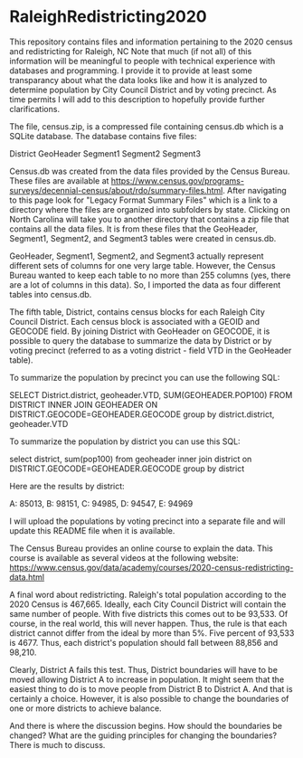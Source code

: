 # RaleighRedistricting2020
This repository contains files and information pertaining to the 2020 census and redistricting for Raleigh, NC
Note that much (if not all) of this information will be meaningful to people with technical experience with databases and programming. I provide it to provide at least some transparancy about what the data looks like and how it is analyzed to determine population by City Council District and by voting precinct. As time permits I will add to this description to hopefully provide further clarifications.

The file, census.zip, is a compressed file containing census.db which is a SQLite database. The database contains five files:

District
GeoHeader
Segment1
Segment2
Segment3

Census.db was created from the data files provided by the Census Bureau. These files are available at https://www.census.gov/programs-surveys/decennial-census/about/rdo/summary-files.html. After navigating to this page look for "Legacy Format Summary Files" which is a link to a directory where the files are organized into subfolders by state. Clicking on North Carolina will take you to another directory that contains a zip file that contains all the data files. It is from these files that the GeoHeader, Segment1, Segment2, and Segment3 tables were created in census.db.

GeoHeader, Segment1, Segment2, and Segment3 actually represent different sets of columns for one very large table. However, the Census Bureau wanted to keep each table to no more than 255 columns (yes, there are a lot of columns in this data). So, I imported the data as four different tables into census.db.

The fifth table, District, contains census blocks for each Raleigh City Council District. Each census block is associated with a GEOID and GEOCODE field. By joining District with GeoHeader on GEOCODE, it is possible to query the database to summarize the data by District or by voting precinct (referred to as a voting district - field VTD in the GeoHeader table).

To summarize the population by precinct you can use the following SQL:

SELECT District.district, geoheader.VTD, SUM(GEOHEADER.POP100) FROM DISTRICT INNER JOIN GEOHEADER ON DISTRICT.GEOCODE=GEOHEADER.GEOCODE group by district.district, geoheader.VTD

To summarize the population by district you can use this SQL:

select district, sum(pop100) from geoheader inner join district on DISTRICT.GEOCODE=GEOHEADER.GEOCODE group by district

Here are the results by district:

A:	85013, B:	98151, C:	94985, D:	94547, E:	94969

I will upload the populations by voting precinct into a separate file and will update this README file when it is available.

The Census Bureau provides an online course to explain the data. This course is available as several videos at the following website:
https://www.census.gov/data/academy/courses/2020-census-redistricting-data.html

A final word about redistricting. Raleigh's total population according to the 2020 Census is 467,665. Ideally, each City Council District will contain the same number of people. With five districts this comes out to be 93,533. Of course, in the real world, this will never happen. Thus, the rule is that each district cannot differ from the ideal by more than 5%. Five percent of 93,533 is 4677. Thus, each district's population should fall between 88,856 and 98,210.

Clearly, District A fails this test. Thus, District boundaries will have to be moved allowing District A to increase in population. It might seem that the easiest thing to do is to move people from District B to District A. And that is certainly a choice. However, it is also possible to change the boundaries of one or more districts to achieve balance.

And there is where the discussion begins. How should the boundaries be changed? What are the guiding principles for changing the boundaries? There is much to discuss.

